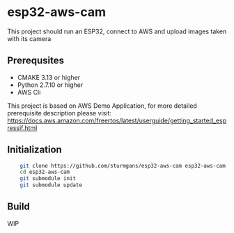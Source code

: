 # esp32-aws-cam

This project should run an ESP32, connect to AWS and upload images taken with its camera


## Prerequsites

- CMAKE 3.13 or higher
- Python 2.7.10 or higher
- AWS Cli

This project is based on AWS Demo Application, for more detailed prerequisite description please visit:
https://docs.aws.amazon.com/freertos/latest/userguide/getting_started_espressif.html

## Initialization

```bash
    git clone https://github.com/sturmgans/esp32-aws-cam esp32-aws-cam
    cd esp32-aws-cam
    git submodule init
    git submodule update
```

## Build

WIP
